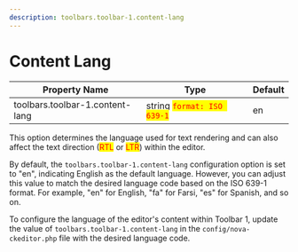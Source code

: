 ```yaml
---
description: toolbars.toolbar-1.content-lang
---
```


# Content Lang

<table><thead><tr><th width="284">Property Name</th><th width="253.33333333333331">Type</th><th>Default</th></tr></thead><tbody><tr><td>toolbars.toolbar-1.content-lang</td><td>string <mark style="color:red;"><code>format: ISO 639-1</code></mark></td><td>en</td></tr></tbody></table>

This option determines the language used for text rendering and can also affect the text direction (<mark style="color:red;">RTL</mark> or <mark style="color:red;">LTR</mark>) within the editor.

By default, the `toolbars.toolbar-1.content-lang` configuration option is set to "en", indicating English as the default language. However, you can adjust this value to match the desired language code based on the ISO 639-1 format. For example, "en" for English, "fa" for Farsi, "es" for Spanish, and so on.

To configure the language of the editor's content within Toolbar 1, update the value of `toolbars.toolbar-1.content-lang` in the `config/nova-ckeditor.php` file with the desired language code.





